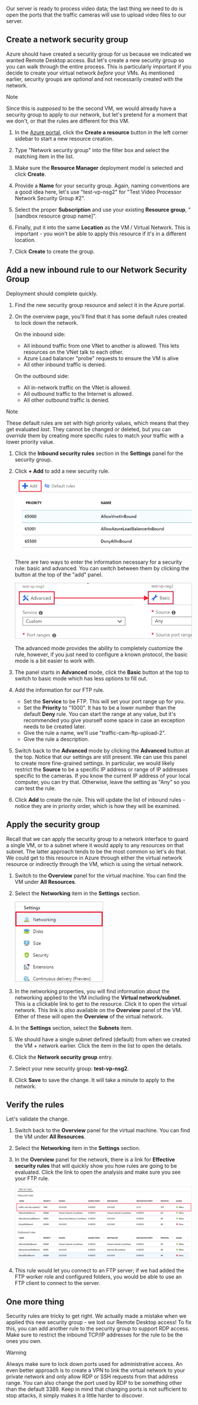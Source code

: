 Our server is ready to process video data; the last thing we need to do is open the ports that the traffic cameras will use to upload video files to our server.

## Create a network security group

Azure should have created a security group for us because we indicated we wanted Remote Desktop access. But let's create a new security group so you can walk through the entire process. This is particularly important if you decide to create your virtual network _before_ your VMs. As mentioned earlier, security groups are _optional_ and not necessarily created with the network.

> [!NOTE]
> Since this is _supposed_ to be the second VM, we would already have a security group to apply to our network, but let's pretend for a moment that we don't, or that the rules are different for this VM.

1. In the [Azure portal](https://portal.azure.com/learn.docs.microsoft.com?azure-portal=true), click the **Create a resource** button in the left corner sidebar to start a new resource creation.

1. Type "Network security group" into the filter box and select the matching item in the list.

1. Make sure the **Resource Manager** deployment model is selected and click **Create**.

1. Provide a **Name** for your security group. Again, naming conventions are a good idea here, let's use "test-vp-nsg2" for "Test Video Processor Network Security Group #2".

1. Select the proper **Subscription** and use your existing **Resource group**, "<rgn>[sandbox resource group name]</rgn>".

1. Finally, put it into the same **Location** as the VM / Virtual Network. This is important - you won't be able to apply this resource if it's in a different location.

1. Click **Create** to create the group.

## Add a new inbound rule to our Network Security Group

Deployment should complete quickly.

1. Find the new security group resource and select it in the Azure portal.

1. On the overview page, you'll find that it has some default rules created to lock down the network.

    On the inbound side:

    - All inbound traffic from one VNet to another is allowed. This lets resources on the VNet talk to each other.
    - Azure Load balancer "probe" requests to ensure the VM is alive
    - All other inbound traffic is denied.

    On the outbound side:
    - All in-network traffic on the VNet is allowed.
    - All outbound traffic to the Internet is allowed.
    - All other outbound traffic is denied.

> [!NOTE]
> These default rules are set with high priority values, which means that they get evaluated _last_. They cannot be changed or deleted, but you can _override_ them by creating more specific rules to match your traffic with a lower priority value.

1. Click the **Inbound security rules** section in the **Settings** panel for the security group.

1. Click **+ Add** to add a new security rule.

    ![Screenshot showing the "Add a security Rule" dialog.](../media/8-add-rule.png)

    There are two ways to enter the information necessary for a security rule: basic and advanced. You can switch between them by clicking the button at the top of the "add" panel.

    ![A pair of screenshots of the Azure portal showing the toggle between Basic and Advanced rule input, with an arrow linking between the two states of the toggle button highlighted.](../media/8-advanced-create-rule.png)

    The advanced mode provides the ability to completely customize the rule, however, if you just need to configure a known protocol, the basic mode is a bit easier to work with.

1. The panel starts in **Advanced** mode, click the **Basic** button at the top to switch to basic mode which has less options to fill out.

1. Add the information for our FTP rule.

    - Set the **Service** to be FTP. This will set your port range up for you.
    - Set the **Priority** to "1000". It has to be a lower number than the default **Deny** rule. You can start the range at any value, but it's recommended you give yourself some space in case an exception needs to be created later.
    - Give the rule a name, we'll use "traffic-cam-ftp-upload-2".
    - Give the rule a description.

1. Switch back to the **Advanced** mode by clicking the **Advanced** button at the top. Notice that our settings are still present. We can use this panel to create more fine-grained settings. In particular, we would likely restrict the **Source** to be a specific IP address or range of IP addresses specific to the cameras. If you know the current IP address of your local computer, you can try that. Otherwise, leave the setting as "Any" so you can test the rule.

1. Click **Add** to create the rule. This will update the list of inbound rules - notice they are in priority order, which is how they will be examined.

## Apply the security group

Recall that we can apply the security group to a network interface to guard a single VM, or to a subnet where it would apply to any resources on that subnet. The latter approach tends to be the most common so let's do that. We could get to this resource in Azure through either the virtual network resource or indirectly through the VM, which is using the virtual network.

1. Switch to the **Overview** panel for the virtual machine. You can find the VM under **All Resources**.

1. Select the **Networking** item in the **Settings** section.

    ![Screenshot showing the details of the networking item in the VM settings with the Network Security Group applied.](../media/8-network-settings.png)

1. In the networking properties, you will find information about the networking applied to the VM including the **Virtual network/subnet**. This is a clickable link to get to the resource. Click it to open the virtual network. This link is _also_ available on the **Overview** panel of the VM. Either of these will open the **Overview** of the virtual network.

1. In the **Settings** section, select the **Subnets** item.

1. We should have a single subnet defined (default) from when we created the VM + network earlier. Click the item in the list to open the details.

1. Click the **Network security group** entry.

1. Select your new security group: **test-vp-nsg2**.

1. Click **Save** to save the change. It will take a minute to apply to the network.

## Verify the rules

Let's validate the change.

1. Switch back to the **Overview** panel for the virtual machine. You can find the VM under **All Resources**.

1. Select the **Networking** item in the **Settings** section.

1. In the **Overview** panel for the network, there is a link for **Effective security rules** that will quickly show you how rules are going to be evaluated. Click the link to open the analysis and make sure you see your FTP rule.

    ![Screenshot showing the effective security rules for our network.](../media/8-effective-rules.png)

1. This rule would let you connect to an FTP server; if we had added the FTP worker role and configured folders, you would be able to use an FTP client to connect to the server.

## One more thing

Security rules are tricky to get right. We actually made a mistake when we applied this new security group - we lost our Remote Desktop access! To fix this, you can add another rule to the security group to support RDP access. Make sure to restrict the inbound TCP/IP addresses for the rule to be the ones you own.

> [!WARNING]
> Always make sure to lock down ports used for administrative access. An even better approach is to create a VPN to link the virtual network to your private network and only allow RDP or SSH requests from that address range. You can also change the port used by RDP to be something other than the default 3389. Keep in mind that changing ports is not sufficient to stop attacks, it simply makes it a little harder to discover.